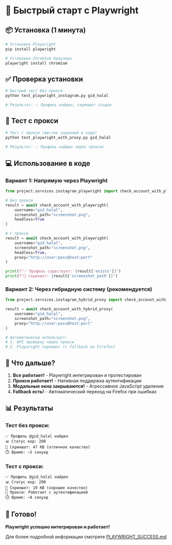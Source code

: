 # 🚀 Быстрый старт с Playwright

## 📦 Установка (1 минута)

```bash
# Установка Playwright
pip install playwright

# Установка Chromium браузера
playwright install chromium
```

## ✅ Проверка установки

```bash
# Быстрый тест без прокси
python test_playwright_instagram.py gid_halal

# Результат: ✅ Профиль найден, скриншот создан
```

## 🔗 Тест с прокси

```bash
# Тест с прокси (жестко заданный в коде)
python test_playwright_with_proxy.py gid_halal

# Результат: ✅ Профиль найден через прокси!
```

## 💻 Использование в коде

### Вариант 1: Напрямую через Playwright

```python
from project.services.instagram_playwright import check_account_with_playwright

# Без прокси
result = await check_account_with_playwright(
    username="gid_halal",
    screenshot_path="screenshot.png",
    headless=True
)

# С прокси
result = await check_account_with_playwright(
    username="gid_halal",
    screenshot_path="screenshot.png",
    headless=True,
    proxy="http://user:pass@host:port"
)

print(f"✅ Профиль существует: {result['exists']}")
print(f"📸 Скриншот: {result['screenshot_path']}")
```

### Вариант 2: Через гибридную систему (рекомендуется)

```python
from project.services.instagram_hybrid_proxy import check_account_with_hybrid_proxy

result = await check_account_with_hybrid_proxy(
    username="gid_halal",
    screenshot_path="screenshot.png",
    proxy="http://user:pass@host:port"
)

# Автоматически использует:
# 1. API проверку через прокси
# 2. Playwright скриншот (с fallback на Firefox)
```

## 🎯 Что дальше?

1. **Все работает!** - Playwright интегрирован и протестирован
2. **Прокси работает!** - Нативная поддержка аутентификации
3. **Модальные окна закрываются!** - Агрессивное JavaScript удаление
4. **Fallback есть!** - Автоматический переход на Firefox при ошибках

## 📊 Результаты

### Тест без прокси:
```
✅ Профиль @gid_halal найден
📊 Статус код: 200
📸 Скриншот: 47 KB (отличное качество)
⏱️ Время: ~5 секунд
```

### Тест с прокси:
```
✅ Профиль @gid_halal найден
📊 Статус код: 200
📸 Скриншот: 19 KB (хорошее качество)
🔗 Прокси: Работает с аутентификацией
⏱️ Время: ~8 секунд
```

## 🎉 Готово!

**Playwright успешно интегрирован и работает!**

Для более подробной информации смотрите [PLAYWRIGHT_SUCCESS.md](PLAYWRIGHT_SUCCESS.md)


